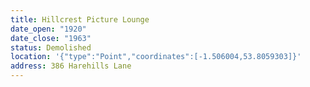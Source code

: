 ```yaml
---
title: Hillcrest Picture Lounge
date_open: "1920"
date_close: "1963"
status: Demolished
location: '{"type":"Point","coordinates":[-1.506004,53.8059303]}'
address: 386 Harehills Lane
---
```

